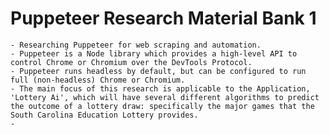<!-- 001_BANK___puppeteer -->

# **Puppeteer Research Material Bank 1**

    - Researching Puppeteer for web scraping and automation.
    - Puppeteer is a Node library which provides a high-level API to control Chrome or Chromium over the DevTools Protocol.
    - Puppeteer runs headless by default, but can be configured to run full (non-headless) Chrome or Chromium.
    - The main focus of this research is applicable to the Application, 'Lottery Ai', which will have several different algorithms to predict the outcome of a lottery draw: specifically the major games that the South Carolina Education Lottery provides.
    - 

